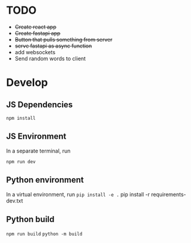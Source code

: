 # TODO
* ~~Create react app~~
* ~~Create fastapi app~~
* ~~Button that pulls something from server~~
* ~~serve fastapi as async function~~
* add websockets
* Send random words to client



# Develop

## JS Dependencies

`npm install`

## JS Environment

In a separate terminal, run

`npm run dev`


## Python environment

In a virtual environment, run `pip install -e .`
pip install -r requirements-dev.txt

## Python build

`npm run build`
`python -m build`
